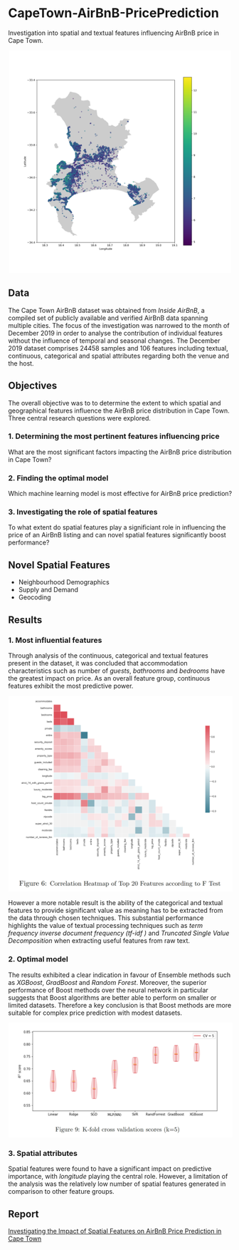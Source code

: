 # CapeTown-AirBnB-PricePrediction
Investigation into spatial and textual features influencing AirBnB price in Cape Town.

<p align="center">
  <img src="price_distribution_no_title.png" alt="Spatial Distribution of AirBnB Prices" width="500"/>
</p>

## Data
The Cape Town AirBnB dataset was obtained from _Inside AirBnB_, a compiled set of publicly available and verified AirBnB data spanning multiple cities. The focus of the investigation was narrowed to the month of December 2019
in order to analyse the contribution of individual features without the influence of temporal and seasonal changes. The December 2019 dataset comprises 24458 samples and 106 features including textual, continuous, categorical and spatial attributes regarding both the venue and the host.


## Objectives
The overall objective was to to determine the extent to which spatial and geographical features influence the AirBnB price distribution in Cape Town. Three central research questions were explored.


### 1. Determining the most pertinent features influencing price
What are the most significant factors impacting the AirBnB price distribution in Cape Town?

### 2. Finding the optimal model
Which machine learning model is most effective for AirBnB price prediction?

### 3. Investigating the role of spatial features
To what extent do spatial features play a significiant role in influencing the price of an AirBnB listing and can novel spatial features significantly boost performance?


## Novel Spatial Features

- Neighbourhood Demographics
- Supply and Demand
- Geocoding

## Results

### 1. Most influential features
Through analysis of the continuous, categorical and textual features present in the dataset, it was concluded that accommodation characteristics such as number of _guests_, _bathrooms_ and _bedrooms_ have the greatest impact on price. As an overall feature group, continuous features exhibit the most predictive power.

<p align="center">
  <img src="feature_heatmap.png" alt="Correlation Heatmap of Top 20 Features according to F Test" width="550"/>
</p>

However a more notable result is the ability of the categorical and textual features to provide significant value as meaning has to be extracted from the data through chosen techniques. This substantial performance highlights the value of textual processing techniques such as _term frequency inverse document
frequency (tf-idf )_ and _Truncated Single Value Decomposition_ when extracting useful features from raw text.

### 2. Optimal model
The results exhibited a clear indication in favour of Ensemble methods such as _XGBoost_, _GradBoost_ and _Random Forest_. Moreover, the superior performance of Boost methods over the neural network in particular suggests that Boost algorithms are better able to perform on smaller or limited datasets. Therefore a key conclusion is that Boost methods are more suitable for complex price prediction with modest datasets.

<p align="center">
  <img src="model_compare.png" alt="K-fold cross validation scores" width="550"/>
</p>

### 3. Spatial attributes
Spatial features were found to have a significant impact on predictive importance, with _longitude_ playing the central role. However, a limitation of the analysis was the relatively low number of spatial features generated in comparison to other feature groups.

## Report
<a href="AirBnB Price Prediction Report.pdf">
Investigating the Impact of Spatial Features on AirBnB Price Prediction in Cape Town
